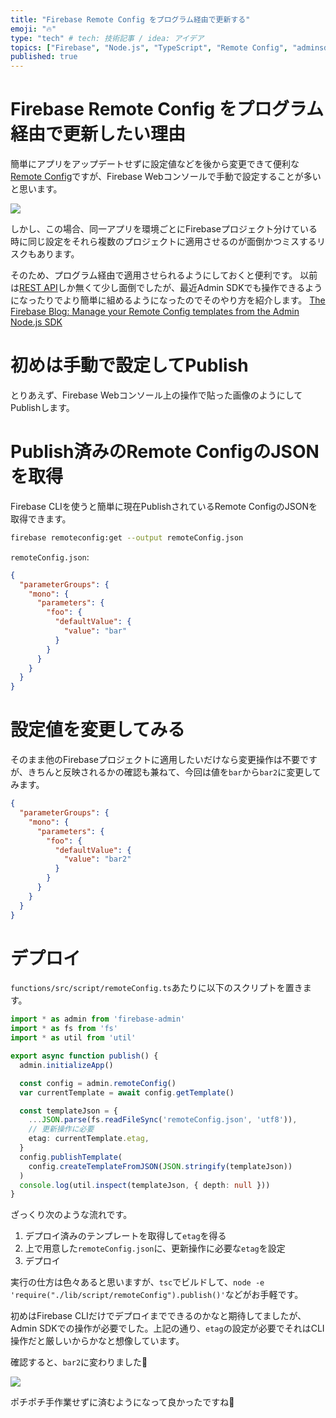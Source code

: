 ```yaml
---
title: "Firebase Remote Config をプログラム経由で更新する"
emoji: "🔥"
type: "tech" # tech: 技術記事 / idea: アイデア
topics: ["Firebase", "Node.js", "TypeScript", "Remote Config", "adminsdk"]
published: true
---
```


# Firebase Remote Config をプログラム経由で更新したい理由

簡単にアプリをアップデートせずに設定値などを後から変更できて便利な[Remote Config](https://firebase.google.com/docs/remote-config)ですが、Firebase Webコンソールで手動で設定することが多いと思います。

![](https://storage.googleapis.com/zenn-user-upload/183s3dmd6sox68eut5pc1qrgj0mo)

しかし、この場合、同一アプリを環境ごとにFirebaseプロジェクト分けている時に同じ設定をそれら複数のプロジェクトに適用させるのが面倒かつミスするリスクもあります。

そのため、プログラム経由で適用させられるようにしておくと便利です。
以前は[REST API](https://firebase.google.com/docs/reference/remote-config/rest)しか無くて少し面倒でしたが、最近Admin SDKでも操作できるようになったりでより簡単に組めるようになったのでそのやり方を紹介します。
[The Firebase Blog: Manage your Remote Config templates from the Admin Node.js SDK](https://firebase.googleblog.com/2020/08/manage-remoteconfig-admin-nodejs-sdk.html)

# 初めは手動で設定してPublish

とりあえず、Firebase Webコンソール上の操作で貼った画像のようにしてPublishします。

# Publish済みのRemote ConfigのJSONを取得

Firebase CLIを使うと簡単に現在PublishされているRemote ConfigのJSONを取得できます。

```sh
firebase remoteconfig:get --output remoteConfig.json
```

`remoteConfig.json`:

```json
{
  "parameterGroups": {
    "mono": {
      "parameters": {
        "foo": {
          "defaultValue": {
            "value": "bar"
          }
        }
      }
    }
  }
}
```

# 設定値を変更してみる

そのまま他のFirebaseプロジェクトに適用したいだけなら変更操作は不要ですが、きちんと反映されるかの確認も兼ねて、今回は値を`bar`から`bar2`に変更してみます。

```json
{
  "parameterGroups": {
    "mono": {
      "parameters": {
        "foo": {
          "defaultValue": {
            "value": "bar2"
          }
        }
      }
    }
  }
}
```

# デプロイ

`functions/src/script/remoteConfig.ts`あたりに以下のスクリプトを置きます。

```ts
import * as admin from 'firebase-admin'
import * as fs from 'fs'
import * as util from 'util'

export async function publish() {
  admin.initializeApp()

  const config = admin.remoteConfig()
  var currentTemplate = await config.getTemplate()

  const templateJson = {
    ...JSON.parse(fs.readFileSync('remoteConfig.json', 'utf8')),
    // 更新操作に必要
    etag: currentTemplate.etag,
  }
  config.publishTemplate(
    config.createTemplateFromJSON(JSON.stringify(templateJson))
  )
  console.log(util.inspect(templateJson, { depth: null }))
}
```

ざっくり次のような流れです。

1. デプロイ済みのテンプレートを取得して`etag`を得る
2. 上で用意した`remoteConfig.json`に、更新操作に必要な`etag`を設定
3. デプロイ

実行の仕方は色々あると思いますが、`tsc`でビルドして、`node -e 'require("./lib/script/remoteConfig").publish()'`などがお手軽です。

初めはFirebase CLIだけでデプロイまでできるのかなと期待してましたが、Admin SDKでの操作が必要でした。上記の通り、`etag`の設定が必要でそれはCLI操作だと厳しいからかなと想像しています。

確認すると、`bar2`に変わりました🎉

![](https://storage.googleapis.com/zenn-user-upload/0mt0l9zyqajzn1y3jegsa6t7m2ns)

ポチポチ手作業せずに済むようになって良かったですね🐶
